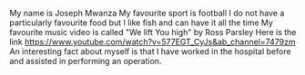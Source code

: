 My name is Joseph Mwanza
My favourite sport is football
I do not have a particularly favourite food but I like fish and can have it all the time
My favourite music video is called "We lift You high" by Ross Parsley
Here is the link https://www.youtube.com/watch?v=577EGT_CyJs&ab_channel=7479zm
An interesting fact about myself is that I have worked in the hospital before and assisted in performing an operation.
